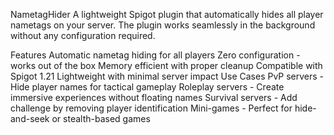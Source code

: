 NametagHider
A lightweight Spigot plugin that automatically hides all player nametags on your server. The plugin works seamlessly in the background without any configuration required.

Features
Automatic nametag hiding for all players
Zero configuration - works out of the box
Memory efficient with proper cleanup
Compatible with Spigot 1.21
Lightweight with minimal server impact
Use Cases
PvP servers - Hide player names for tactical gameplay
Roleplay servers - Create immersive experiences without floating names
Survival servers - Add challenge by removing player identification
Mini-games - Perfect for hide-and-seek or stealth-based games
